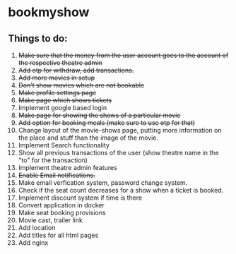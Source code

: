 # bookmyshow

## Things to do:

1. ~~Make sure that the money from the user account goes to the account of the respective theatre admin~~
2. ~~Add otp for withdraw, add transactions.~~
3. ~~Add more movies in setup~~
4. ~~Don't show movies which are not bookable~~
5. ~~Make profile settings page~~
6. ~~Make page which shows tickets~~
7. Implement google based login
8. ~~Make page for showing the shows of a particular movie~~
9. ~~Add option for booking meals (make sure to use otp for that)~~
10. Change layout of the movie-shows page, putting more information on the place and stuff than the image of the movie.
11. Implement Search functionality
12. Show all previous transactions of the user (show theatre name in the "to" for the transaction)
13. Implement theatre admin features
14. ~~Enable Email notifications.~~
15. Make email verfication system, password change system.
16. Check if the seat count decreases for a show when a ticket is booked.
17. Implement discount system if time is there
18. Convert application in docker
19. Make seat booking provisions
20. Movie cast, trailer link
21. Add location
22. Add titles for all html pages
23. Add nginx
